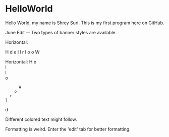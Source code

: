 # HelloWorld
Hello World, my name is Shrey Suri. This is my first program here on GitHub.

June Edit -- Two types of banner styles are available.

  Horizontal:
  
  H                     d
    e                 l
      l             r
        l         o
          o     W
          
  Horizontal:
  H
    e                 
      l             
        l         
          o     
          
          W
        o
      r
    l
  d


Different colored text might follow.

Formatting is weird. Enter the 'edit' tab for better formatting.

